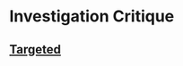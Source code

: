 # Investigation Critique

## [Targeted](https://projects.tampabay.com/projects/2020/investigations/police-pasco-sheriff-targeted/intelligence-led-policing/)

